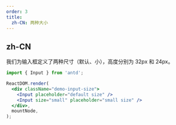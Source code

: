 ```yaml
---
order: 3
title:
  zh-CN: 两种大小
---
```


## zh-CN

我们为输入框定义了两种尺寸（默认、小），高度分别为 32px 和 24px。

```jsx
import { Input } from 'antd';

ReactDOM.render(
  <div className="demo-input-size">
    <Input placeholder="default size" />
    <Input size="small" placeholder="small size" />
  </div>,
  mountNode,
);
```
